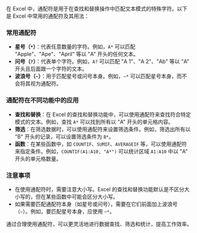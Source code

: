 在 Excel 中，通配符是用于在查找和替换操作中匹配文本模式的特殊字符。以下是 Excel 中常用的通配符及其用法：

### 常用通配符
- **星号（`*`）**：代表任意数量的字符。例如，`A*` 可以匹配 "Apple"、"Ape"、"April" 等以 "A" 开头的任何文本。
- **问号（`?`）**：代表单个字符。例如，`A?` 可以匹配 "A 1"、"A 2"、"Ab" 等以 "A" 开头且后面跟一个字符的文本。
- **波浪号（`~`）**：用于匹配星号或问号本身。例如，`~*` 可以匹配星号本身，而不会将其视为通配符。

### 通配符在不同功能中的应用
- **查找和替换**：在 Excel 的查找和替换功能中，可以使用通配符来查找符合特定模式的文本。例如，查找 `A*` 可以找到所有以 "A" 开头的单元格内容。
- **筛选**：在筛选数据时，可以使用通配符来设置筛选条件。例如，筛选出所有以 "B" 开头的记录，可以设置筛选条件为 `B*`。
- **函数**：在某些函数中，如 `COUNTIF`、`SUMIF`、`AVERAGEIF` 等，可以使用通配符来指定条件。例如，`COUNTIF(A1:A10, "A*")` 可以统计区域 `A1:A10` 中以 "A" 开头的单元格数量。

### 注意事项
- 在使用通配符时，需要注意大小写。Excel 的查找和替换功能默认是不区分大小写的，但在某些函数中可能会区分大小写。
- 如果需要匹配通配符本身（如星号或问号），需要在它们前面加上波浪号（`~`）。例如，要匹配星号本身，应使用 `~*`。

通过合理使用通配符，可以更灵活地进行数据查找、筛选和统计，提高工作效率。
